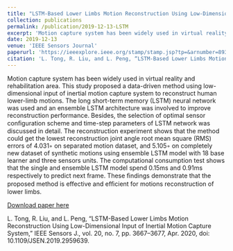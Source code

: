 ```yaml
---
title: "LSTM-Based Lower Limbs Motion Reconstruction Using Low-Dimensional Input of Inertial Motion Capture System"
collection: publications
permalink: /publication/2019-12-13-LSTM
excerpt: 'Motion capture system has been widely used in virtual reality and rehabilitation area. This study proposed a data-driven method using low-dimensional input of inertial motion capture system to reconstruct human lower-limb motions. The long short-term memory (LSTM) neural network was used and an ensemble LSTM architecture was involved to improve reconstruction performance. Besides, the selection of optimal sensor conﬁguration scheme and time-step parameters of LSTM network was discussed in detail. The reconstruction experiment shows that the method could get the lowest reconstruction joint angle root mean square (RMS) errors of 4.031◦ on separated motion dataset, and 5.105◦ on completely new dataset of synthetic motions using ensemble LSTM model with 18 base learner and three sensors units. The computational consumption test shows that the single and ensemble LSTM model spend 0.15ms and 0.91ms respectively to predict next frame. These ﬁndings demonstrate that the proposed method is effective and efﬁcient for motions reconstruction of lower limbs.'
date: 2019-12-13
venue: 'IEEE Sensors Journal'
paperurl: 'https://ieeexplore.ieee.org/stamp/stamp.jsp?tp=&arnumber=8932413'
citation: 'L. Tong, R. Liu, and L. Peng, “LSTM-Based Lower Limbs Motion Reconstruction Using Low-Dimensional Input of Inertial Motion Capture System,” IEEE Sensors J., vol. 20, no. 7, pp. 3667–3677, Apr. 2020, doi: 10.1109/JSEN.2019.2959639.' 
---
```

Motion capture system has been widely used in virtual reality and rehabilitation area. This study proposed a data-driven method using low-dimensional input of inertial motion capture system to reconstruct human lower-limb motions. The long short-term memory (LSTM) neural network was used and an ensemble LSTM architecture was involved to improve reconstruction performance. Besides, the selection of optimal sensor conﬁguration scheme and time-step parameters of LSTM network was discussed in detail. The reconstruction experiment shows that the method could get the lowest reconstruction joint angle root mean square (RMS) errors of 4.031◦ on separated motion dataset, and 5.105◦ on completely new dataset of synthetic motions using ensemble LSTM model with 18 base learner and three sensors units. The computational consumption test shows that the single and ensemble LSTM model spend 0.15ms and 0.91ms respectively to predict next frame. These ﬁndings demonstrate that the proposed method is effective and efﬁcient for motions reconstruction of lower limbs.

[Download paper here](https://ieeexplore.ieee.org/stamp/stamp.jsp?tp=&arnumber=8932413)

L. Tong, R. Liu, and L. Peng, “LSTM-Based Lower Limbs Motion Reconstruction Using Low-Dimensional Input of Inertial Motion Capture System,” IEEE Sensors J., vol. 20, no. 7, pp. 3667–3677, Apr. 2020, doi: 10.1109/JSEN.2019.2959639.
